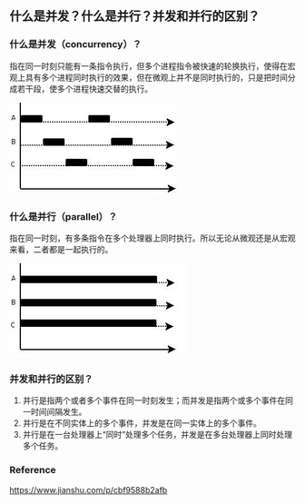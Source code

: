 ## 什么是并发？什么是并行？并发和并行的区别？

### 什么是并发（concurrency）？

指在同一时刻只能有一条指令执行，但多个进程指令被快速的轮换执行，使得在宏观上具有多个进程同时执行的效果，但在微观上并不是同时执行的，只是把时间分成若干段，使多个进程快速交替的执行。

![](../../../Image/多线程/concurrency.jpg)



### 什么是并行（parallel）？

指在同一时刻，有多条指令在多个处理器上同时执行。所以无论从微观还是从宏观来看，二者都是一起执行的。

![](../../../Image/多线程/parallel.jpg)



### 并发和并行的区别？

1. 并行是指两个或者多个事件在同一时刻发生；而并发是指两个或多个事件在同一时间间隔发生。
2. 并行是在不同实体上的多个事件，并发是在同一实体上的多个事件。
3. 并行是在一台处理器上“同时”处理多个任务，并发是在多台处理器上同时处理多个任务。



### Reference

https://www.jianshu.com/p/cbf9588b2afb